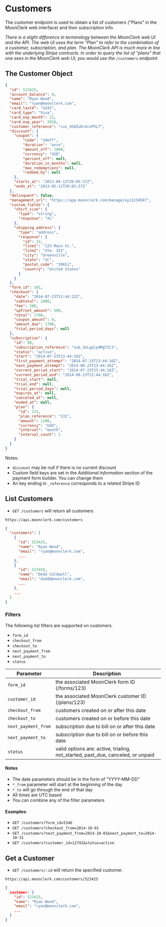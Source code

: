 # Customers

The customer endpoint is used to obtain a list of customers ("Plans" in the MoonClerk web interface) and their subscription info.

_There is a slight difference in terminology between the MoonClerk web UI and the API. The web UI uses the term "Plan" to refer to the combination of a customer, subscription, and plan. The MoonClerk API is much more in line with the underlying Stripe contructs. In order to query the list of "plans" that one sees in the MoonClerk web UI, you would use the `/customers` endpoint._

## The Customer Object

```json
{
  "id": 523425,
  "account_balance": 0,
  "name": "Ryan Wood",
  "email": "ryan@moonclerk.com",
  "card_last4": "4242",
  "card_type": "Visa",
  "card_exp_month": 12,
  "card_exp_year": 2018,
  "customer_reference": "cus_4SOZuEc4cxP5L7",
  "discount": {
    "coupon": {
        "code": "10off",
        "duration": "once",
        "amount_off": 1000,
        "currency": "USD",
        "percent_off": null,
        "duration_in_months": null,
        "max_redemptions": null,
        "redeem_by": null
    },
    "starts_at": "2013-04-12T20:05:37Z",
    "ends_at": "2013-05-12T20:05:37Z"
  },
  "delinquent": false,
  "management_url": "https://app.moonclerk.com/manage/xyz1234567",
  "custom_fields": {
    "shirt_size": {
      "type": "string",
      "response": "XL"
    },
    "shipping_address": {
      "type": "address",
      "response": {
        "id": 32,
        "line1": "123 Main St.",
        "line2": "Ste. 153",
        "city": "Greenville",
        "state": "SC",
        "postal_code": "29651",
        "country": "United States"
      }
    }
  },
  "form_id": 101,
  "checkout": {
    "date": "2014-07-23T13:44:12Z",
    "subtotal": 1000,
    "fee": 200,
    "upfront_amount": 500,
    "total": 1700,
    "coupon_amount": 0,
    "amount_due": 1700,
    "trial_period_days": null
  },
  "subscription": {
    "id": 98,
    "subscription_reference": "sub_3oLgqlp4MgTZC3",
    "status": "active",
    "start": "2014-07-23T13:44:16Z",
    "first_payment_attempt": "2014-07-23T13:44:16Z",
    "next_payment_attempt": "2014-08-23T13:44:16Z",
    "current_period_start": "2014-07-23T13:44:16Z",
    "current_period_end": "2014-08-23T13:44:16Z",
    "trial_start": null,
    "trial_end": null,
    "trial_period_days": null,
    "expires_at": null,
    "canceled_at": null,
    "ended_at": null,
    "plan": {
      "id": 131,
      "plan_reference": "131",
      "amount": 1200,
      "currency": "USD",
      "interval": "month",
      "interval_count": 1
    }
  }
}
```

Notes:

* `discount` may be null if there is no current discount
* Custom field keys are set in the *Additional Information* section of the payment form builder. You can change them
* An key ending in `_reference` corresponds to a related Stripe ID

## List Customers

* `GET /customers` will return all customers

`https://api.moonclerk.com/customers`

```json
{
  "customers": [
    {
      "id": 523425,
      "name": "Ryan Wood",
      "email": "ryan@moonclerk.com",
      ...
    },
    {
      "id": 523458,
      "name": "Dodd Caldwell",
      "email": "dodd@moonclerk.com",
      ...
    },
    ...
  ]
}
```

### Filters

The following list filters are supported on customers.


* `form_id`
* `checkout_from`
* `checkout_to`
* `next_payment_from`
* `next_payment_to`
* `status`

Parameter             | Description
-------------------   |------------
`form_id`             | the associated MoonClerk form ID (/forms/123)
`customer_id`         | the associated MoonClerk customer ID (/plans/123)
`checkout_from`       | customers created on or after this date
`checkout_to`         | customers created on or before this date
`next_payment_from`   | subscription due to bill on or after this date
`next_payment_to`     | subscription due to bill on or before this date
`status`              | valid options are: active, trialing, not_started, past_due, canceled, or unpaid

#### Notes

* The date parameters should be in the form of "YYYY-MM-DD"
* `*_from` parameter will start at the beginning of the day
* `*_to` will go through the end of that day
* All times are UTC based
* You can combine any of the filter parameters

#### Examples:

* `GET /customers?form_id=5346`
* `GET /customers?checkout_from=2014-10-01`
* `GET /customers?next_payment_from=2014-10-01&next_payment_to=2014-10-31`
* `GET /customers?customer_id=12742&status=active`


## Get a Customer

* `GET /customers/:id` will return the specified customer.

`https://api.moonclerk.com/customers/523425`

```json
{
  customer: {
    "id": 523425,
    "name": "Ryan Wood",
    "email": "ryan@moonclerk.com",
    ...
  }
}
```
